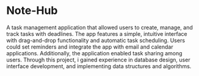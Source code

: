 # Note-Hub
A task management application that allowed users to create, manage, and track tasks with deadlines. The app features
a simple, intuitive interface with drag-and-drop functionality and automatic task scheduling. Users could set reminders
and integrate the app with email and calendar applications. Additionally, the application enabled task sharing among
users. Through this project, i gained experience in database design, user interface development, and implementing data
structures and algorithms.
